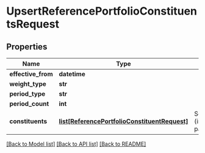 # UpsertReferencePortfolioConstituentsRequest

## Properties
Name | Type | Description | Notes
------------ | ------------- | ------------- | -------------
**effective_from** | **datetime** |  | 
**weight_type** | **str** |  | 
**period_type** | **str** |  | [optional] 
**period_count** | **int** |  | [optional] 
**constituents** | [**list[ReferencePortfolioConstituentRequest]**](ReferencePortfolioConstituentRequest.md) | Set of constituents (instrument/weight pairings) | 

[[Back to Model list]](../README.md#documentation-for-models) [[Back to API list]](../README.md#documentation-for-api-endpoints) [[Back to README]](../README.md)


